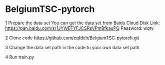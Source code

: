 # BelgiumTSC-pytorch
1  Prepare the data set
You can get the data set from Baidu Cloud Disk
Link: https://pan.baidu.com/s/1JYWEFYFJCSRsVPmBfkauPQ Password: wqtv

2 Clone code
https://github.com/cqfdch/BelgiumTSC-pytorch.git

3 Change the data set path in the code to your own data set path

4 Run train.py 
